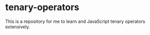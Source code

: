 # tenary-operators
This is a repository for me to learn and JavaScript tenary operators extensively.
